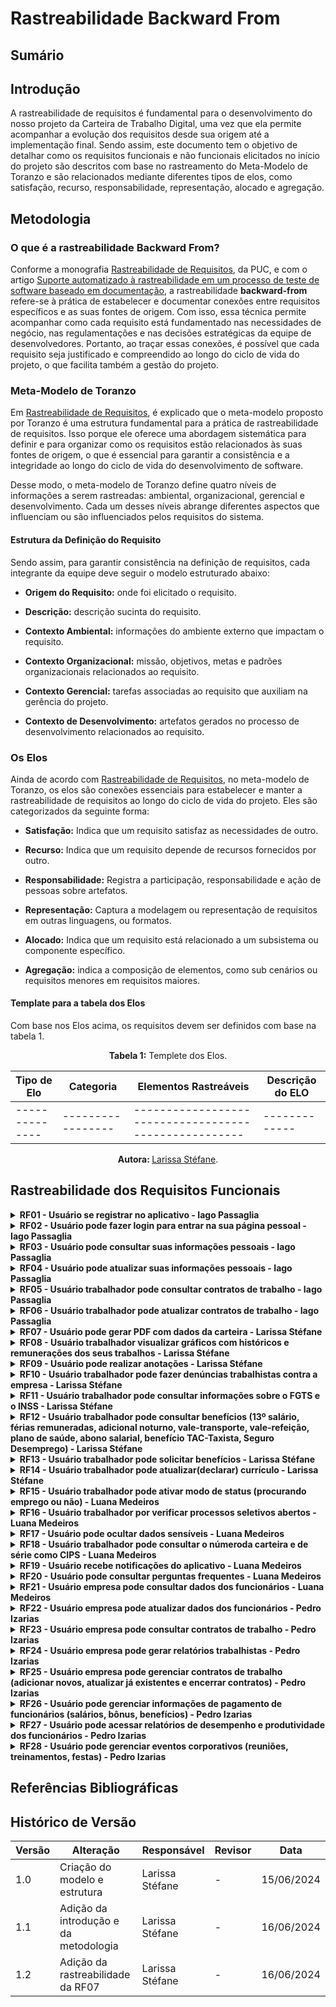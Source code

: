 # Rastreabilidade Backward From

## Sumário

## Introdução

A rastreabilidade de requisitos é fundamental para o desenvolvimento do nosso projeto da Carteira de Trabalho Digital, uma vez que ela permite acompanhar a evolução dos requisitos desde sua origem até a implementação final. Sendo assim, este documento tem o objetivo de detalhar como os requisitos funcionais e não funcionais elicitados no início do projeto são descritos com base no rastreamento do Meta-Modelo de Toranzo e são relacionados mediante diferentes tipos de elos, como satisfação, recurso, responsabilidade, representação, alocado e agregação.

## Metodologia

### O que é a rastreabilidade Backward From?

Conforme a monografia [Rastreabilidade de Requisitos](https://www-di.inf.puc-rio.br/~julio/rastre.pdf), da PUC, e com o artigo [Suporte automatizado à rastreabilidade em um processo de teste de software baseado em documentação](https://sol.sbc.org.br/index.php/sbqs/article/view/15615/15458), a rastreabilidade **backward-from** refere-se à prática de estabelecer e documentar conexões entre requisitos específicos e as suas fontes de origem. Com isso, essa técnica permite acompanhar como cada requisito está fundamentado nas necessidades de negócio, nas regulamentações e nas decisões estratégicas da equipe de desenvolvedores. Portanto, ao traçar essas conexões, é possível que cada requisito seja justificado e compreendido ao longo do ciclo de vida do projeto, o que facilita também a gestão do projeto.

### Meta-Modelo de Toranzo

Em [Rastreabilidade de Requisitos](https://www-di.inf.puc-rio.br/~julio/rastre.pdf), é explicado que o meta-modelo proposto por Toranzo é uma estrutura fundamental para a prática de rastreabilidade de requisitos. Isso porque ele oferece uma abordagem sistemática para definir e para organizar como os requisitos estão relacionados às suas fontes de origem, o que é essencial para garantir a consistência e a integridade ao longo do ciclo de vida do desenvolvimento de software.

Desse modo, o meta-modelo de Toranzo define quatro níveis de informações a serem rastreadas: ambiental, organizacional, gerencial e desenvolvimento. Cada um desses níveis abrange diferentes aspectos que influenciam ou são influenciados pelos requisitos do sistema.

#### Estrutura da Definição do Requisito

Sendo assim, para garantir consistência na definição de requisitos, cada integrante da equipe deve seguir o modelo estruturado abaixo:

- **Origem do Requisito:** onde foi elicitado o requisito.

- **Descrição:** descrição sucinta do requisito.

- **Contexto Ambiental:** informações do ambiente externo que impactam o requisito.

- **Contexto Organizacional:** missão, objetivos, metas e padrões organizacionais relacionados ao requisito.

- **Contexto Gerencial:** tarefas associadas ao requisito que auxiliam na gerência do projeto.

- **Contexto de Desenvolvimento:** artefatos gerados no processo de desenvolvimento relacionados ao requisito.

### Os Elos

Ainda de acordo com [Rastreabilidade de Requisitos](https://www-di.inf.puc-rio.br/~julio/rastre.pdf), no meta-modelo de Toranzo, os elos são conexões essenciais para estabelecer e manter a rastreabilidade de requisitos ao longo do ciclo de vida do projeto. Eles são categorizados da seguinte forma:

- **Satisfação:** Indica que um requisito satisfaz as necessidades de outro.

- **Recurso:** Indica que um requisito depende de recursos fornecidos por outro.

- **Responsabilidade:** Registra a participação, responsabilidade e ação de pessoas sobre artefatos.

- **Representação:** Captura a modelagem ou representação de requisitos em outras linguagens, ou formatos.

- **Alocado:** Indica que um requisito está relacionado a um subsistema ou componente específico.

- **Agregação:** indica a composição de elementos, como sub cenários ou requisitos menores em requisitos maiores.

#### Template para a tabela dos Elos

Com base nos Elos acima, os requisitos devem ser definidos com base na tabela 1.

<center>

<b>Tabela 1:</b> Templete dos Elos.

| Tipo de Elo | Categoria | Elementos Rastreáveis | Descrição do ELO|
| -------------- | ----------------- | ----------------------------------------------------- | -------------|
| -------------- | ----------------- | ----------------------------------------------------- | -------------|

<b> Autora: </b> <a href="https://github.com/SkywalkerSupreme">Larissa Stéfane</a>.


</center>

## Rastreabilidade dos Requisitos Funcionais


<details>
  <summary><b> RF01 - Usuário se registrar no aplicativo - Iago Passaglia  </b></summary> 
<center> 

- **Satisfação:** 

- **Recurso:** 

- **Responsabilidade:** 

- **Representação:** .

- **Alocado:** 

- **Agregação:** 

### Elos de Rastreabilidade

A tabela 2 mostra os elos do requisito RF01.

<center> 

Tabela 2: Elos do requisito RF01

| Tipo de Elo    | Categoria          | Elementos Rastreáveis                     | Descrição do ELO                  |
| -------------- | ------------------ | ----------------------------------------- | --------------------------------- |
| Satisfação     |                    |                                           |                                   |
| Recurso        |                    |                                           |                                   |
| Responsabilidade|                    |                                           |                                   |
| Representação  |                    |                                           |                                   |
| Alocado        |                    |                                           |                                   |
| Agregação      |                    |                                           |                                   |

<b> Autora: </b> <a href=""> </a>.

</center>

</details>



<details>
  <summary><b> RF02 - Usuário pode fazer login para entrar na sua página pessoal - Iago Passaglia </b></summary> 
<center> 

- **Satisfação:** 

- **Recurso:** 

- **Responsabilidade:** 

- **Representação:** .

- **Alocado:** 

- **Agregação:** 

### Elos de Rastreabilidade

A tabela 3 mostra os elos do requisito RF02.

<center> 

Tabela 3: Elos do requisito RF02

| Tipo de Elo    | Categoria          | Elementos Rastreáveis                     | Descrição do ELO                  |
| -------------- | ------------------ | ----------------------------------------- | --------------------------------- |
| Satisfação     |                    |                                           |                                   |
| Recurso        |                    |                                           |                                   |
| Responsabilidade|                    |                                           |                                   |
| Representação  |                    |                                           |                                   |
| Alocado        |                    |                                           |                                   |
| Agregação      |                    |                                           |                                   |

<b> Autora: </b> <a href=""> </a>.

</center>

</details>


<details>
  <summary><b> RF03 - Usuário pode consultar suas informações pessoais - Iago Passaglia </b></summary> 
<center> 

- **Satisfação:** 

- **Recurso:** 

- **Responsabilidade:** 

- **Representação:** .

- **Alocado:** 

- **Agregação:** 

### Elos de Rastreabilidade

A tabela 4 mostra os elos do requisito RF03.

<center> 

Tabela 4: Elos do requisito RF03

| Tipo de Elo    | Categoria          | Elementos Rastreáveis                     | Descrição do ELO                  |
| -------------- | ------------------ | ----------------------------------------- | --------------------------------- |
| Satisfação     |                    |                                           |                                   |
| Recurso        |                    |                                           |                                   |
| Responsabilidade|                    |                                           |                                   |
| Representação  |                    |                                           |                                   |
| Alocado        |                    |                                           |                                   |
| Agregação      |                    |                                           |                                   |

<b> Autora: </b> <a href=""> </a>.

</center>

</details>



<details>
  <summary><b> RF04 - Usuário pode atualizar suas informações pessoais - Iago Passaglia </b></summary> 
<center> 

- **Satisfação:** 

- **Recurso:** 

- **Responsabilidade:** 

- **Representação:** .

- **Alocado:** 

- **Agregação:** 

### Elos de Rastreabilidade

A tabela 5 mostra os elos do requisito RF04.

<center> 

Tabela 5: Elos do requisito RF04

| Tipo de Elo    | Categoria          | Elementos Rastreáveis                     | Descrição do ELO                  |
| -------------- | ------------------ | ----------------------------------------- | --------------------------------- |
| Satisfação     |                    |                                           |                                   |
| Recurso        |                    |                                           |                                   |
| Responsabilidade|                    |                                           |                                   |
| Representação  |                    |                                           |                                   |
| Alocado        |                    |                                           |                                   |
| Agregação      |                    |                                           |                                   |

<b> Autora: </b> <a href=""> </a>.

</center>

</details>



<details>
  <summary><b> RF05 - Usuário trabalhador pode consultar contratos de trabalho - Iago Passaglia </b></summary> 
<center> 

- **Satisfação:** 

- **Recurso:** 

- **Responsabilidade:** 

- **Representação:** .

- **Alocado:** 

- **Agregação:** 

### Elos de Rastreabilidade

A tabela 6 mostra os elos do requisito RF05.

<center> 

Tabela 6: Elos do requisito RF05

| Tipo de Elo    | Categoria          | Elementos Rastreáveis                     | Descrição do ELO                  |
| -------------- | ------------------ | ----------------------------------------- | --------------------------------- |
| Satisfação     |                    |                                           |                                   |
| Recurso        |                    |                                           |                                   |
| Responsabilidade|                    |                                           |                                   |
| Representação  |                    |                                           |                                   |
| Alocado        |                    |                                           |                                   |
| Agregação      |                    |                                           |                                   |

<b> Autora: </b> <a href=""> </a>.

</center>

</details>



<details>
  <summary><b> RF06 - Usuário trabalhador pode atualizar contratos de trabalho - Iago Passaglia </b></summary> 
<center> 

- **Satisfação:** 

- **Recurso:** 

- **Responsabilidade:** 

- **Representação:** .

- **Alocado:** 

- **Agregação:** 

### Elos de Rastreabilidade

A tabela 7 mostra os elos do requisito RF06.

<center> 

Tabela 7: Elos do requisito RF06

| Tipo de Elo    | Categoria          | Elementos Rastreáveis                     | Descrição do ELO                  |
| -------------- | ------------------ | ----------------------------------------- | --------------------------------- |
| Satisfação     |                    |                                           |                                   |
| Recurso        |                    |                                           |                                   |
| Responsabilidade|                    |                                           |                                   |
| Representação  |                    |                                           |                                   |
| Alocado        |                    |                                           |                                   |
| Agregação      |                    |                                           |                                   |

<b> Autora: </b> <a href=""> </a>.

</center>

</details>



<details>
  <summary><b> RF07 - Usuário pode gerar PDF com dados da carteira - Larissa Stéfane </b></summary> 
<center> 

- **Onde foi elicitado**: [Análise de Documentos](Elicitacao/TecnicasElicitacao/Execucao/AnaliseDocumentos.md) por meio de [Manual da Carteira de Trabalho Digital](https://empregabrasil.mte.gov.br/wp-content/uploads/2023/02/Passo_a_Passo_CTPSDigital_APP_e_WEB.pdf) e [Cartilha da Carteira de Trabalho Digital](https://www.focuscontabil.com/wp-content/uploads/2020/05/Cartilha-CTP-Digital-02.pdf).

- **Descrição**: Esse requisito estabelece que o usuário deve ser capaz de gerar um arquivo PDF contendo os dados de sua Carteira de Trabalho Digital. Assim, o arquivo de PDF pode incluir informações sobre contratos de trabalho, dados pessoais, e outras movimentações profissionais. Além disso, o PDF gerado deve poder ser baixado, enviado por e-mail, ou impresso.

- **Ambiental**: O contexto do requisito está relacionado à necessidade dos usuários de acessar e compartilhar facilmente suas informações trabalhistas.
    - A funcionalidade deve permitir que os usuários gerem um PDF que inclui dados como detalhes de seus vínculos empregatícios e outras movimentações.
    - Este PDF pode ser usado para comprovar experiências profissionais e é uma resposta à demanda por maior portabilidade de informações.

- **Organizacional:**  Entre os objetivos e as estratégias do aplicativo CTD, este requisito alinha-se com a missão de fornecer um serviço digital acessível que auxilia na coordenação e no manejo de informações por parte do usuário. Isso porque essa funcionalidade apoia a estratégia de digitalizar os processos e melhorar a usabilidade dos serviços oferecidos.
    - A capacidade de gerar PDFs com dados da Carteira de Trabalho Digital facilita a vida dos usuários trabalhadores ao permitir que eles verifiquem e compartilhem seus dados.

- **Gerencial:** Do ponto de vista gerencial, este requisito indica que será necessário criar um molde com a localização de cada dado quando eles forem recuperados nos bancos de dados quando o pdf for gerado. Assim, ele indica que a gerência deve focar tando na integração do sistema com os bancos de dados e como os usuários visualizarão esses dados.

- **Desenvolvimento:**  Durante o desenvolvimento, esse requisito implica na criação de funcionalidades específicas que permitam a exportação dos dados da Carteira de Trabalho Digital em formato PDF. Isso inclui a implementação de um botão ou ícone na interface do usuário para gerar o PDF, bem como a lógica de backend para compilar e formatar os dados corretamente, como foi citado em **geracional**.
  - Os desenvolvedores também precisam garantir que o PDF gerado possa ser baixado e enviado por e-mail ou impresso.

### Elos de Rastreabilidade

A tabela 8 mostra os elos do requisito RF07.

<center> 

Tabela 8: Elos do requisito RF07

| Tipo de Elo | Categoria         | Elementos Rastreáveis                                    | Descrição do ELO|
| -------------- | -----------------  | ----------------------------------------------------- | -------------|
| Satisfação  | Desenvolvimento   | <li> Documentos que deram origem ao requisito de gerar PDFs. <br> <li> Módulo de Geração de Relatórios. <br> Componente de Manipulação de Dados da Carteira.  | O Módulo de Geração de Relatórios satisfaz o requisito 07, permitindo ao usuário gerar um PDF com os dados atualizados da carteira. |
| Recurso | Desenvolvimento | <li> Módulo de Geração de Relatórios <br> <li> Biblioteca de Geração de Documentos PDF | O Módulo de Geração de Relatórios utiliza a Biblioteca de Geração de Documentos PDF como recurso para implementar a funcionalidade de geração de contratos em PDF. |
| Responsabilidade | Gerência de Projeto | <li> Equipe de Desenvolvimento <br> <li> Stakeholders do Projeto | A Equipe de Desenvolvimento e os Stakeholders do Projeto são responsáveis pela definição e pela validação dos requisitos de geração de contratos em PDF. |
| Representação | Modelagem | <li> Cenário **Exportar Relatório de Vínculos Empregatícios** <br> <li> Cenário **Atualização de Contratos** <br> <li> Diagrama de Casos de Uso <br> Caso de Uso UC03 (Trabalhador acessa detalhes dos contratos de trabalho) <br> <li> Caso de Uso UC07 (Exportar Relatório de Vínculos Empregatícios) | O Diagrama de Casos de Uso, os Casos de Uso UC03 e UC07 representam os  cenários Exportar Relatório de Vínculos Empregatícios e Atualização de Contratos. |
| Alocado | Desenvolvimento | <li> Subsistema de Geração de Relatórios <br> <li> Serviço de Geração de Documentos <br> <li> História de Usuário HI07 - Como usuário, eu quero emitir contratos em PDF para ter uma cópia digital dos mesmos | O Subsistema de Geração de Relatórios está alocado ao Serviço de Geração de Documentos, que representa a funcionalidade específica de geração de contratos em PDF dentro do sistema, conforme especificado na História de Usuário HI07. |
| Agregação | Desenvolvimento | <li> Componente de Geração de Relatórios em PDF <br> <li> Serviço de Armazenamento de Contratos <br> Cenário Visualizar aba "Emprego" <br> <li>  Cenário “Consultar Seguro Desemprego” | O Cenário de Visualizar aba "Emprego" e Consultar Seguro Desemprego são compostos pelo Componente de Geração de Relatórios em PDF e pelo Serviço de Armazenamento de Contratos, integrando funcionalidades no aplicativo. |

<b> Autora: </b> <a href="https://github.com/SkywalkerSupreme">Larissa Stéfane</a>.

</center>

</details>



<details>
  <summary><b> RF08 - Usuário trabalhador visualizar gráficos com históricos e remunerações dos seus trabalhos - Larissa Stéfane  </b></summary> 
<center> 

- **Satisfação:** 

- **Recurso:** 

- **Responsabilidade:** 

- **Representação:** .

- **Alocado:** 

- **Agregação:** 

### Elos de Rastreabilidade

A tabela 9 mostra os elos do requisito RF08.

<center> 

Tabela 9: Elos do requisito RF08

| Tipo de Elo    | Categoria          | Elementos Rastreáveis                     | Descrição do ELO                  |
| -------------- | ------------------ | ----------------------------------------- | --------------------------------- |
| Satisfação     |                    |                                           |                                   |
| Recurso        |                    |                                           |                                   |
| Responsabilidade|                    |                                           |                                   |
| Representação  |                    |                                           |                                   |
| Alocado        |                    |                                           |                                   |
| Agregação      |                    |                                           |                                   |

<b> Autora: </b> <a href=""> </a>.

</center>

</details>



<details>
  <summary><b> RF09 - Usuário pode realizar anotações - Larissa Stéfane </b></summary> 
<center> 

- **Satisfação:** 

- **Recurso:** 

- **Responsabilidade:** 

- **Representação:** .

- **Alocado:** 

- **Agregação:** 

### Elos de Rastreabilidade

A tabela 10 mostra os elos do requisito RF09.

<center> 

Tabela 10: Elos do requisito RF09

| Tipo de Elo    | Categoria          | Elementos Rastreáveis                     | Descrição do ELO                  |
| -------------- | ------------------ | ----------------------------------------- | --------------------------------- |
| Satisfação     |                    |                                           |                                   |
| Recurso        |                    |                                           |                                   |
| Responsabilidade|                    |                                           |                                   |
| Representação  |                    |                                           |                                   |
| Alocado        |                    |                                           |                                   |
| Agregação      |                    |                                           |                                   |

<b> Autora: </b> <a href=""> </a>.

</center>

</details>



<details>
  <summary><b> RF10 - Usuário trabalhador pode fazer denúncias trabalhistas contra a empresa - Larissa Stéfane </b></summary> 
<center> 

- **Satisfação:** 

- **Recurso:** 

- **Responsabilidade:** 

- **Representação:** .

- **Alocado:** 

- **Agregação:** 

### Elos de Rastreabilidade

A tabela 11 mostra os elos do requisito RF10.

<center> 

Tabela 11: Elos do requisito RF10

| Tipo de Elo    | Categoria          | Elementos Rastreáveis                     | Descrição do ELO                  |
| -------------- | ------------------ | ----------------------------------------- | --------------------------------- |
| Satisfação     |                    |                                           |                                   |
| Recurso        |                    |                                           |                                   |
| Responsabilidade|                   |                                           |                                   |
| Representação  |                    |                                           |                                   |
| Alocado        |                    |                                           |                                   |
| Agregação      |                    |                                           |                                   |

<b> Autora: </b> <a href=""> </a>.

</center>

</details>


<details>
  <summary><b> RF11 - Usuário trabalhador pode consultar informações sobre o FGTS e o INSS - Larissa Stéfane </b></summary> 
<center> 

- **Satisfação:** 

- **Recurso:** 

- **Responsabilidade:** 

- **Representação:** .

- **Alocado:** 

- **Agregação:** 

### Elos de Rastreabilidade

A tabela 12 mostra os elos do requisito RF11.

<center> 

Tabela 12: Elos do requisito RF11

| Tipo de Elo    | Categoria          | Elementos Rastreáveis                     | Descrição do ELO                  |
| -------------- | ------------------ | ----------------------------------------- | --------------------------------- |
| Satisfação     |                    |                                           |                                   |
| Recurso        |                    |                                           |                                   |
| Responsabilidade|                    |                                           |                                   |
| Representação  |                    |                                           |                                   |
| Alocado        |                    |                                           |                                   |
| Agregação      |                    |                                           |                                   |

<b> Autora: </b> <a href=""> </a>.

</center>

</details>


<details>
  <summary><b> RF12 - Usuário trabalhador pode consultar benefícios (13º salário, férias remuneradas, adicional noturno, vale-transporte, vale-refeição, plano de saúde, abono salarial, benefício TAC-Taxista, Seguro Desemprego) - Larissa Stéfane </b></summary> 
<center> 

- **Satisfação:** 

- **Recurso:** 

- **Responsabilidade:** 

- **Representação:** .

- **Alocado:** 

- **Agregação:** 

### Elos de Rastreabilidade

A tabela 13 mostra os elos do requisito RF12.

<center> 

Tabela 13: Elos do requisito RF12

| Tipo de Elo    | Categoria          | Elementos Rastreáveis                     | Descrição do ELO                  |
| -------------- | ------------------ | ----------------------------------------- | --------------------------------- |
| Satisfação     |                    |                                           |                                   |
| Recurso        |                    |                                           |                                   |
| Responsabilidade|                    |                                           |                                   |
| Representação  |                    |                                           |                                   |
| Alocado        |                    |                                           |                                   |
| Agregação      |                    |                                           |                                   |

<b> Autora: </b> <a href=""> </a>.

</center>

</details>


<details>
  <summary><b> RF13 - Usuário trabalhador pode solicitar benefícios - Larissa Stéfane </b></summary> 
<center> 

- **Satisfação:** 

- **Recurso:** 

- **Responsabilidade:** 

- **Representação:** .

- **Alocado:** 

- **Agregação:** 

### Elos de Rastreabilidade

A tabela 14 mostra os elos do requisito RF13.

<center> 

Tabela 14: Elos do requisito RF13

| Tipo de Elo    | Categoria          | Elementos Rastreáveis                     | Descrição do ELO                  |
| -------------- | ------------------ | ----------------------------------------- | --------------------------------- |
| Satisfação     |                    |                                           |                                   |
| Recurso        |                    |                                           |                                   |
| Responsabilidade|                    |                                           |                                   |
| Representação  |                    |                                           |                                   |
| Alocado        |                    |                                           |                                   |
| Agregação      |                    |                                           |                                   |

<b> Autora: </b> <a href=""> </a>.

</center>

</details>



<details>
  <summary><b> RF14 - Usuário trabalhador pode atualizar(declarar) currículo - Larissa Stéfane </b></summary> 
<center> 

- **Satisfação:** 

- **Recurso:** 

- **Responsabilidade:** 

- **Representação:** .

- **Alocado:** 

- **Agregação:** 

### Elos de Rastreabilidade

A tabela 15 mostra os elos do requisito RF14.

<center> 

Tabela 15: Elos do requisito RF14

| Tipo de Elo    | Categoria          | Elementos Rastreáveis                     | Descrição do ELO                  |
| -------------- | ------------------ | ----------------------------------------- | --------------------------------- |
| Satisfação     |                    |                                           |                                   |
| Recurso        |                    |                                           |                                   |
| Responsabilidade|                    |                                           |                                   |
| Representação  |                    |                                           |                                   |
| Alocado        |                    |                                           |                                   |
| Agregação      |                    |                                           |                                   |

<b> Autora: </b> <a href=""> </a>.

</center>

</details>


<details>
  <summary><b> RF15 - Usuário trabalhador pode ativar modo de status (procurando emprego ou não) - Luana Medeiros </b></summary> 
<center> 

- **Satisfação:** 

- **Recurso:** 

- **Responsabilidade:** 

- **Representação:** .

- **Alocado:** 

- **Agregação:** 

### Elos de Rastreabilidade

A tabela 16 mostra os elos do requisito RF15.

<center> 

Tabela 16: Elos do requisito RF15

| Tipo de Elo    | Categoria          | Elementos Rastreáveis                     | Descrição do ELO                  |
| -------------- | ------------------ | ----------------------------------------- | --------------------------------- |
| Satisfação     |                    |                                           |                                   |
| Recurso        |                    |                                           |                                   |
| Responsabilidade|                    |                                           |                                   |
| Representação  |                    |                                           |                                   |
| Alocado        |                    |                                           |                                   |
| Agregação      |                    |                                           |                                   |

<b> Autora: </b> <a href=""> </a>.

</center>

</details>


<details>
  <summary><b> RF16 - Usuário trabalhador por verificar processos seletivos abertos - Luana Medeiros </b></summary> 
<center> 

- **Satisfação:** 

- **Recurso:** 

- **Responsabilidade:** 

- **Representação:** .

- **Alocado:** 

- **Agregação:** 

### Elos de Rastreabilidade

A tabela 17 mostra os elos do requisito RF16.

<center> 

Tabela 17: Elos do requisito RF16

| Tipo de Elo    | Categoria          | Elementos Rastreáveis                     | Descrição do ELO                  |
| -------------- | ------------------ | ----------------------------------------- | --------------------------------- |
| Satisfação     |                    |                                           |                                   |
| Recurso        |                    |                                           |                                   |
| Responsabilidade|                    |                                           |                                   |
| Representação  |                    |                                           |                                   |
| Alocado        |                    |                                           |                                   |
| Agregação      |                    |                                           |                                   |

<b> Autora: </b> <a href=""> </a>.

</center>

</details>


<details>
  <summary><b> RF17 - Usuário pode ocultar dados sensíveis - Luana Medeiros </b></summary> 
<center> 

- **Satisfação:** 

- **Recurso:** 

- **Responsabilidade:** 

- **Representação:** .

- **Alocado:** 

- **Agregação:** 

### Elos de Rastreabilidade

A tabela 18 mostra os elos do requisito RF17.

<center> 

Tabela 18: Elos do requisito RF17

| Tipo de Elo    | Categoria          | Elementos Rastreáveis                     | Descrição do ELO                  |
| -------------- | ------------------ | ----------------------------------------- | --------------------------------- |
| Satisfação     |                    |                                           |                                   |
| Recurso        |                    |                                           |                                   |
| Responsabilidade|                   |                                           |                                   |
| Representação  |                    |                                           |                                   |
| Alocado        |                    |                                           |                                   |
| Agregação      |                    |                                           |                                   |

<b> Autora: </b> <a href=""> </a>.

</center>

</details>



<details>
  <summary><b> RF18 - Usuário trabalhador pode consultar o númeroda carteira e de série como CIPS - Luana Medeiros </b></summary> 
<center> 

- **Satisfação:** 

- **Recurso:** 

- **Responsabilidade:** 

- **Representação:** .

- **Alocado:** 

- **Agregação:** 

### Elos de Rastreabilidade

A tabela 19 mostra os elos do requisito RF18.

<center> 

Tabela 19: Elos do requisito RF18

| Tipo de Elo    | Categoria          | Elementos Rastreáveis                     | Descrição do ELO                  |
| -------------- | ------------------ | ----------------------------------------- | --------------------------------- |
| Satisfação     |                    |                                           |                                   |
| Recurso        |                    |                                           |                                   |
| Responsabilidade|                    |                                           |                                   |
| Representação  |                    |                                           |                                   |
| Alocado        |                    |                                           |                                   |
| Agregação      |                    |                                           |                                   |

<b> Autora: </b> <a href=""> </a>.

</center>

</details>


<details>
  <summary><b> RF19 - Usuário recebe notificações do aplicativo - Luana Medeiros </b></summary> 
<center> 

- **Satisfação:** 

- **Recurso:** 

- **Responsabilidade:** 

- **Representação:** .

- **Alocado:** 

- **Agregação:** 

### Elos de Rastreabilidade

A tabela 20 mostra os elos do requisito RF19.

<center> 

Tabela 20: Elos do requisito RF19

| Tipo de Elo    | Categoria          | Elementos Rastreáveis                     | Descrição do ELO                  |
| -------------- | ------------------ | ----------------------------------------- | --------------------------------- |
| Satisfação     |                    |                                           |                                   |
| Recurso        |                    |                                           |                                   |
| Responsabilidade|                    |                                           |                                   |
| Representação  |                    |                                           |                                   |
| Alocado        |                    |                                           |                                   |
| Agregação      |                    |                                           |                                   |

<b> Autora: </b> <a href=""> </a>.

</center>

</details>


<details>
  <summary><b> RF20 - Usuário pode consultar perguntas frequentes - Luana Medeiros </b></summary> 
<center> 

- **Satisfação:** 

- **Recurso:** 

- **Responsabilidade:** 

- **Representação:** .

- **Alocado:** 

- **Agregação:** 

### Elos de Rastreabilidade

A tabela 21 mostra os elos do requisito RF20.

<center> 

Tabela 21: Elos do requisito RF20

| Tipo de Elo    | Categoria          | Elementos Rastreáveis                     | Descrição do ELO                  |
| -------------- | ------------------ | ----------------------------------------- | --------------------------------- |
| Satisfação     |                    |                                           |                                   |
| Recurso        |                    |                                           |                                   |
| Responsabilidade|                    |                                           |                                   |
| Representação  |                    |                                           |                                   |
| Alocado        |                    |                                           |                                   |
| Agregação      |                    |                                           |                                   |

<b> Autora: </b> <a href=""> </a>.

</center>

</details>



<details>
  <summary><b> RF21 - Usuário empresa pode consultar dados dos funcionários - Luana Medeiros </b></summary> 
<center> 

- **Satisfação:** 

- **Recurso:** 

- **Responsabilidade:** 

- **Representação:** .

- **Alocado:** 

- **Agregação:** 

### Elos de Rastreabilidade

A tabela 22 mostra os elos do requisito RF21.

<center> 

Tabela 22: Elos do requisito RF21

| Tipo de Elo    | Categoria          | Elementos Rastreáveis                     | Descrição do ELO                  |
| -------------- | ------------------ | ----------------------------------------- | --------------------------------- |
| Satisfação     |                    |                                           |                                   |
| Recurso        |                    |                                           |                                   |
| Responsabilidade|                    |                                           |                                   |
| Representação  |                    |                                           |                                   |
| Alocado        |                    |                                           |                                   |
| Agregação      |                    |                                           |                                   |

<b> Autora: </b> <a href=""> </a>.

</center>

</details>



<details>
  <summary><b> RF22 - Usuário empresa pode atualizar dados dos funcionários - Pedro Izarias </b></summary> 
<center> 

- **Satisfação:** 

- **Recurso:** 

- **Responsabilidade:** 

- **Representação:** .

- **Alocado:** 

- **Agregação:** 

### Elos de Rastreabilidade

A tabela 23 mostra os elos do requisito RF22.

<center> 

Tabela 23: Elos do requisito RF22

| Tipo de Elo    | Categoria          | Elementos Rastreáveis                     | Descrição do ELO                  |
| -------------- | ------------------ | ----------------------------------------- | --------------------------------- |
| Satisfação     |                    |                                           |                                   |
| Recurso        |                    |                                           |                                   |
| Responsabilidade|                    |                                           |                                   |
| Representação  |                    |                                           |                                   |
| Alocado        |                    |                                           |                                   |
| Agregação      |                    |                                           |                                   |

<b> Autora: </b> <a href=""> </a>.

</center>

</details>



<details>
  <summary><b> RF23 - Usuário empresa pode consultar contratos de trabalho - Pedro Izarias  </b></summary> 
<center> 

- **Satisfação:** 

- **Recurso:** 

- **Responsabilidade:** 

- **Representação:** .

- **Alocado:** 

- **Agregação:** 

### Elos de Rastreabilidade

A tabela 24 mostra os elos do requisito RF23.

<center> 

Tabela 24: Elos do requisito RF23

| Tipo de Elo    | Categoria          | Elementos Rastreáveis                     | Descrição do ELO                  |
| -------------- | ------------------ | ----------------------------------------- | --------------------------------- |
| Satisfação     |                    |                                           |                                   |
| Recurso        |                    |                                           |                                   |
| Responsabilidade|                    |                                           |                                   |
| Representação  |                    |                                           |                                   |
| Alocado        |                    |                                           |                                   |
| Agregação      |                    |                                           |                                   |

<b> Autora: </b> <a href=""> </a>.

</center>

</details>


<details>
  <summary><b> RF24 - Usuário empresa pode gerar relatórios trabalhistas - Pedro Izarias  </b></summary> 
<center> 

- **Satisfação:** 

- **Recurso:** 

- **Responsabilidade:** 

- **Representação:** .

- **Alocado:** 

- **Agregação:** 

### Elos de Rastreabilidade

A tabela 25 mostra os elos do requisito RF24.

<center> 

Tabela 25: Elos do requisito RF24

| Tipo de Elo    | Categoria          | Elementos Rastreáveis                     | Descrição do ELO                  |
| -------------- | ------------------ | ----------------------------------------- | --------------------------------- |
| Satisfação     |                    |                                           |                                   |
| Recurso        |                    |                                           |                                   |
| Responsabilidade|                    |                                           |                                   |
| Representação  |                    |                                           |                                   |
| Alocado        |                    |                                           |                                   |
| Agregação      |                    |                                           |                                   |

<b> Autora: </b> <a href=""> </a>.

</center>

</details>


<details>
  <summary><b> RF25 - Usuário empresa pode gerenciar contratos de trabalho (adicionar novos, atualizar já existentes e encerrar contratos) - Pedro Izarias  </b></summary> 
<center> 

- **Satisfação:** 

- **Recurso:** 

- **Responsabilidade:** 

- **Representação:** .

- **Alocado:** 

- **Agregação:** 

### Elos de Rastreabilidade

A tabela 26 mostra os elos do requisito RF25.

<center> 

Tabela 26: Elos do requisito RF25

| Tipo de Elo    | Categoria          | Elementos Rastreáveis                     | Descrição do ELO                  |
| -------------- | ------------------ | ----------------------------------------- | --------------------------------- |
| Satisfação     |                    |                                           |                                   |
| Recurso        |                    |                                           |                                   |
| Responsabilidade|                    |                                           |                                   |
| Representação  |                    |                                           |                                   |
| Alocado        |                    |                                           |                                   |
| Agregação      |                    |                                           |                                   |

<b> Autora: </b> <a href=""> </a>.

</center>
</details>


<details>
  <summary><b> RF26 - Usuário pode gerenciar informações de pagamento de funcionários (salários, bônus, benefícios) - Pedro Izarias  </b></summary> 
<center> 

- **Satisfação:** 

- **Recurso:** 

- **Responsabilidade:** 

- **Representação:** .

- **Alocado:** 

- **Agregação:** 

### Elos de Rastreabilidade

A tabela 27 mostra os elos do requisito RF26.

<center> 

Tabela 27: Elos do requisito RF26

| Tipo de Elo    | Categoria          | Elementos Rastreáveis                     | Descrição do ELO                  |
| -------------- | ------------------ | ----------------------------------------- | --------------------------------- |
| Satisfação     |                    |                                           |                                   |
| Recurso        |                    |                                           |                                   |
| Responsabilidade|                    |                                           |                                   |
| Representação  |                    |                                           |                                   |
| Alocado        |                    |                                           |                                   |
| Agregação      |                    |                                           |                                   |

<b> Autora: </b> <a href=""> </a>.

</center>

</details>


<details>
  <summary><b> RF27 - Usuário pode acessar relatórios de desempenho e produtividade dos funcionários - Pedro Izarias  </b></summary> 
<center> 

- **Satisfação:** 

- **Recurso:** 

- **Responsabilidade:** 

- **Representação:** .

- **Alocado:** 

- **Agregação:** 

### Elos de Rastreabilidade

A tabela 28 mostra os elos do requisito RF27.

<center> 

Tabela 28: Elos do requisito RF27

| Tipo de Elo    | Categoria          | Elementos Rastreáveis                     | Descrição do ELO                  |
| -------------- | ------------------ | ----------------------------------------- | --------------------------------- |
| Satisfação     |                    |                                           |                                   |
| Recurso        |                    |                                           |                                   |
| Responsabilidade|                    |                                           |                                   |
| Representação  |                    |                                           |                                   |
| Alocado        |                    |                                           |                                   |
| Agregação      |                    |                                           |                                   |

<b> Autora: </b> <a href=""> </a>.

</center>

</details>

<details>
  <summary><b> RF28 - Usuário pode gerenciar eventos corporativos (reuniões, treinamentos, festas) - Pedro Izarias  </b></summary> 
<center> 

- **Satisfação:** 

- **Recurso:** 

- **Responsabilidade:** 

- **Representação:** .

- **Alocado:** 

- **Agregação:** 

### Elos de Rastreabilidade

A tabela 29 mostra os elos do requisito RF28.

<center> 

Tabela 29: Elos do requisito RF28

| Tipo de Elo    | Categoria          | Elementos Rastreáveis                     | Descrição do ELO                  |
| -------------- | ------------------ | ----------------------------------------- | --------------------------------- |
| Satisfação     |                    |                                           |                                   |
| Recurso        |                    |                                           |                                   |
| Responsabilidade|                    |                                           |                                   |
| Representação  |                    |                                           |                                   |
| Alocado        |                    |                                           |                                   |
| Agregação      |                    |                                           |                                   |

<b> Autora: </b> <a href=""> </a>.

</center>

</details>



## Referências Bibliográficas




## Histórico de Versão

| Versão | Alteração | Responsável | Revisor | Data |
| - | - | - | - | - |
| 1.0 |  Criação do modelo e estrutura  |   Larissa Stéfane  |  -   |  15/06/2024     |
| 1.1 |  Adição da introdução e da metodologia |   Larissa Stéfane  |  -   |  16/06/2024     |
| 1.2 |  Adição da rastreabilidade da RF07 |   Larissa Stéfane  |  -   |  16/06/2024     |
